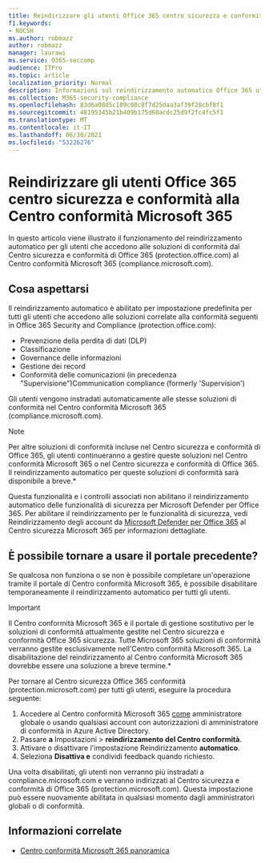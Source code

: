 ```yaml
---
title: Reindirizzare gli utenti Office 365 centro sicurezza e conformità alla Centro conformità Microsoft 365
f1.keywords:
- NOCSH
ms.author: robmazz
author: robmazz
manager: laurawi
ms.service: O365-seccomp
audience: ITPro
ms.topic: article
localization_priority: Normal
description: Informazioni sul reindirizzamento automatico Office 365 utenti del Centro sicurezza e conformità al Centro conformità Microsoft 365..
ms.collection: M365-security-compliance
ms.openlocfilehash: 83d6a08d5c189c08c8f7d25daa3af39f28cbf8f1
ms.sourcegitcommit: 48195345b21b409b175d68acdc25d9f2fc4fc5f1
ms.translationtype: MT
ms.contentlocale: it-IT
ms.lasthandoff: 06/30/2021
ms.locfileid: "53226276"
---
```

# <a name="redirect-users-from-the-office-365-security-and-compliance-center-to-the-microsoft-365-compliance-center"></a>Reindirizzare gli utenti Office 365 centro sicurezza e conformità alla Centro conformità Microsoft 365

In questo articolo viene illustrato il funzionamento del reindirizzamento automatico per gli utenti che accedono alle soluzioni di conformità dal Centro sicurezza e conformità di Office 365 (protection.office.com) al Centro conformità Microsoft 365 (compliance.microsoft.com).

## <a name="what-to-expect"></a>Cosa aspettarsi

Il reindirizzamento automatico è abilitato per impostazione predefinita per tutti gli utenti che accedono alle soluzioni correlate alla conformità seguenti in Office 365 Security and Compliance (protection.office.com):

- Prevenzione della perdita di dati (DLP)
- Classificazione
- Governance delle informazioni
- Gestione dei record
- Conformità delle comunicazioni (in precedenza "Supervisione")Communication compliance (formerly 'Supervision')

Gli utenti vengono instradati automaticamente alle stesse soluzioni di conformità nel Centro conformità Microsoft 365 (compliance.microsoft.com).

> [!NOTE]
> Per altre soluzioni di conformità incluse nel Centro sicurezza e conformità di Office 365, gli utenti continueranno a gestire queste soluzioni nel Centro conformità Microsoft 365 o nel Centro sicurezza e conformità di Office 365. Il reindirizzamento automatico per queste soluzioni di conformità sarà disponibile a breve.*

Questa funzionalità e i controlli associati non abilitano il reindirizzamento automatico delle funzionalità di sicurezza per Microsoft Defender per Office 365. Per abilitare il reindirizzamento per le funzionalità di sicurezza, vedi Reindirizzamento degli account da [Microsoft Defender per Office 365](/microsoft-365/security/defender/microsoft-365-security-mdo-redirection) al Centro sicurezza Microsoft 365 per informazioni dettagliate.

## <a name="can-i-go-back-to-using-the-former-portal"></a>È possibile tornare a usare il portale precedente?

Se qualcosa non funziona o se non è possibile completare un'operazione tramite il portale di Centro conformità Microsoft 365, è possibile disabilitare temporaneamente il reindirizzamento automatico per tutti gli utenti.

> [!IMPORTANT]
> Il Centro conformità Microsoft 365 è il portale di gestione sostitutivo per le soluzioni di conformità attualmente gestite nel Centro sicurezza e conformità Office 365 sicurezza. Tutte Microsoft 365 soluzioni di conformità verranno gestite esclusivamente nell'Centro conformità Microsoft 365. La disabilitazione del reindirizzamento al Centro conformità Microsoft 365 dovrebbe essere una soluzione a breve termine.*

Per tornare al Centro sicurezza Office 365 conformità (protection.microsoft.com) per tutti gli utenti, eseguire la procedura seguente:

1. Accedere al Centro conformità Microsoft 365 [come](https://compliance.microsoft.com) amministratore globale o usando qualsiasi account con autorizzazioni di amministratore di conformità in Azure Active Directory.
2. Passare **a** Impostazioni  >  **reindirizzamento del Centro conformità**.
3. Attivare o disattivare l'impostazione Reindirizzamento **automatico**.
4. Seleziona **Disattiva e** condividi feedback quando richiesto.

Una volta disabilitati, gli utenti non verranno più instradati a compliance.microsoft.com e verranno indirizzati al Centro sicurezza e conformità di Office 365 (protection.microsoft.com). Questa impostazione può essere nuovamente abilitata in qualsiasi momento dagli amministratori globali o di conformità.

## <a name="related-information"></a>Informazioni correlate

- [Centro conformità Microsoft 365 panoramica](/microsoft-365/compliance/microsoft-365-compliance-center)
